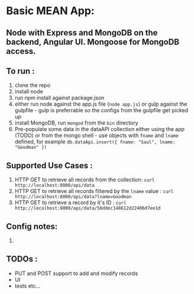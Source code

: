 # Basic MEAN App:
## Node with Express and MongoDB on the backend, Angular UI. Mongoose for MongoDB access.
## To run : 
1. clone the repo
2. install node
3. run npm install against package.json
4. either run node against the app.js file (```node app.js```) or gulp against the gulpfile - gulp is preferrable so the configs from the gulpfile get picked up
5. install MongoDB, run ```mongod``` from the ```bin``` directory
6. Pre-populate some data in the dataAPI collection either using the app (TODO) or from the mongo shell - use objects with ```fname``` and ```lname``` defined, for example ```db.dataApi.insert({ fname: "Saul", lname: "Goodman" })``` 

## Supported Use Cases :
1. HTTP GET to retrieve all records from the collection: ```curl http://localhost:8000/api/data```
2. HTTP GET to retrieve all records filtered by the ```lname``` value : ```curl http://localhost:8000/api/data?lname=Goodman```
3. HTTP GET to retrieve a record by it's ID : ```curl http://localhost:8000/api/data/56ddec148612d22406d7ee1d```

##  Config notes:
1.   


##  TODOs :
- PUT and POST support to add and modify records
- UI
- tests etc...
